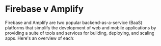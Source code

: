 # Firebase v Amplify

Firebase and Amplify are two popular backend-as-a-service (BaaS) platforms that simplify the development of web and mobile applications by providing a suite of tools and services for building, deploying, and scaling apps. Here's an overview of each:
